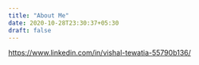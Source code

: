 ```yaml
---
title: "About Me"
date: 2020-10-28T23:30:37+05:30
draft: false
---
```


https://www.linkedin.com/in/vishal-tewatia-55790b136/